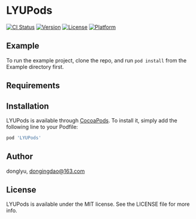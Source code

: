# LYUPods

[![CI Status](https://img.shields.io/travis/donglyu/LYUPods.svg?style=flat)](https://travis-ci.org/donglyu/LYUPods)
[![Version](https://img.shields.io/cocoapods/v/LYUPods.svg?style=flat)](https://cocoapods.org/pods/LYUPods)
[![License](https://img.shields.io/cocoapods/l/LYUPods.svg?style=flat)](https://cocoapods.org/pods/LYUPods)
[![Platform](https://img.shields.io/cocoapods/p/LYUPods.svg?style=flat)](https://cocoapods.org/pods/LYUPods)

## Example

To run the example project, clone the repo, and run `pod install` from the Example directory first.

## Requirements

## Installation

LYUPods is available through [CocoaPods](https://cocoapods.org). To install
it, simply add the following line to your Podfile:

```ruby
pod 'LYUPods'
```

## Author

donglyu, dongingdao@163.com

## License

LYUPods is available under the MIT license. See the LICENSE file for more info.
